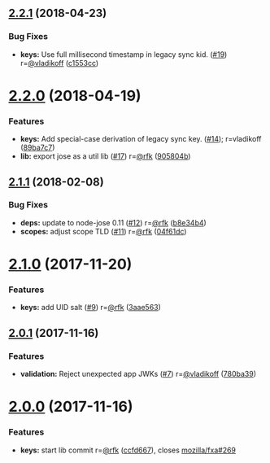 <a name="2.2.1"></a>
## [2.2.1](https://github.com/mozilla/fxa-crypto-relier/compare/v2.2.0...v2.2.1) (2018-04-23)


### Bug Fixes

* **keys:** Use full millisecond timestamp in legacy sync kid. ([#19](https://github.com/mozilla/fxa-crypto-relier/issues/19)) r=[@vladikoff](https://github.com/vladikoff) ([c1553cc](https://github.com/mozilla/fxa-crypto-relier/commit/c1553cc))



<a name="2.2.0"></a>
# [2.2.0](https://github.com/mozilla/fxa-crypto-relier/compare/v2.1.1...v2.2.0) (2018-04-19)


### Features

* **keys:** Add special-case derivation of legacy sync key. ([#14](https://github.com/mozilla/fxa-crypto-relier/issues/14)); r=vladikoff ([89ba7c7](https://github.com/mozilla/fxa-crypto-relier/commit/89ba7c7))
* **lib:** export jose as a util lib ([#17](https://github.com/mozilla/fxa-crypto-relier/issues/17)) r=[@rfk](https://github.com/rfk) ([905804b](https://github.com/mozilla/fxa-crypto-relier/commit/905804b))



<a name="2.1.1"></a>
## [2.1.1](https://github.com/mozilla/fxa-crypto-relier/compare/v2.1.0...v2.1.1) (2018-02-08)


### Bug Fixes

* **deps:** update to node-jose 0.11 ([#12](https://github.com/mozilla/fxa-crypto-relier/issues/12)) r=[@rfk](https://github.com/rfk) ([b8e34b4](https://github.com/mozilla/fxa-crypto-relier/commit/b8e34b4))
* **scopes:** adjust scope TLD ([#11](https://github.com/mozilla/fxa-crypto-relier/issues/11)) r=[@rfk](https://github.com/rfk) ([04f61dc](https://github.com/mozilla/fxa-crypto-relier/commit/04f61dc))



<a name="2.1.0"></a>
# [2.1.0](https://github.com/mozilla/fxa-crypto-relier/compare/v2.0.1...v2.1.0) (2017-11-20)


### Features

* **keys:** add UID salt ([#9](https://github.com/mozilla/fxa-crypto-relier/issues/9)) r=[@rfk](https://github.com/rfk) ([3aae563](https://github.com/mozilla/fxa-crypto-relier/commit/3aae563))



<a name="2.0.1"></a>
## [2.0.1](https://github.com/mozilla/fxa-crypto-relier/compare/v2.0.0...v2.0.1) (2017-11-16)


### Features

* **validation:** Reject unexpected app JWKs ([#7](https://github.com/mozilla/fxa-crypto-relier/issues/7)) r=[@vladikoff](https://github.com/vladikoff) ([780ba39](https://github.com/mozilla/fxa-crypto-relier/commit/780ba39))



<a name="2.0.0"></a>
# [2.0.0](https://github.com/mozilla/fxa-crypto-relier/compare/ccfd667...v2.0.0) (2017-11-16)


### Features

* **keys:** start lib commit r=[@rfk](https://github.com/rfk) ([ccfd667](https://github.com/mozilla/fxa-crypto-relier/commit/ccfd667)), closes [mozilla/fxa#269](https://github.com/mozilla/fxa/issues/269)



